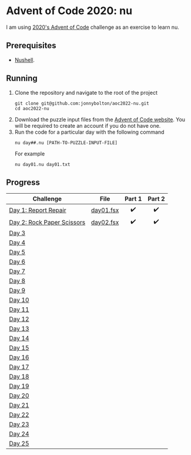 # Advent of Code 2020: nu
I am using [2020's Advent of Code](https://adventofcode.com/) challenge as an exercise to learn nu.

## Prerequisites
- [Nushell](https://www.nushell.sh/).

## Running
1. Clone the repository and navigate to the root of the project
   ```
   git clone git@github.com:jonnybolton/aoc2022-nu.git
   cd aoc2022-nu
   ```
2. Download the puzzle input files from the [Advent of Code website](https://adventofcode.com/2022). You will be required to create an account if you do not have one.
3. Run the code for a particular day with the following command
   ```
   nu day##.nu [PATH-TO-PUZZLE-INPUT-FILE]
   ```
   For example
   ```
   nu day01.nu day01.txt
   ```

## Progress
| Challenge | File | Part 1 | Part 2 |
|-----------|------|:------:|:------:|
| [Day 1: Report Repair](https://adventofcode.com/2020/day/1) | [day01.fsx](day01.fsx) | ✔️ | ✔️ |
| [Day 2: Rock Paper Scissors](https://adventofcode.com/2020/day/2) | [day02.fsx](day02.fsx) | ✔️ | ✔️ |
| [Day 3](https://adventofcode.com/2020/day/3) | | | |
| [Day 4](https://adventofcode.com/2020/day/4) | | | |
| [Day 5](https://adventofcode.com/2020/day/5) | | | |
| [Day 6](https://adventofcode.com/2020/day/6) | | | |
| [Day 7](https://adventofcode.com/2020/day/7) | | | |
| [Day 8](https://adventofcode.com/2020/day/8) | | | |
| [Day 9](https://adventofcode.com/2020/day/9) | | | |
| [Day 10](https://adventofcode.com/2020/day/10) | | | |
| [Day 11](https://adventofcode.com/2020/day/11) | | | |
| [Day 12](https://adventofcode.com/2020/day/12) | | | |
| [Day 13](https://adventofcode.com/2020/day/13) | | | |
| [Day 14](https://adventofcode.com/2020/day/14) | | | |
| [Day 15](https://adventofcode.com/2020/day/15) | | | |
| [Day 16](https://adventofcode.com/2020/day/16) | | | |
| [Day 17](https://adventofcode.com/2020/day/17) | | | |
| [Day 18](https://adventofcode.com/2020/day/18) | | | |
| [Day 19](https://adventofcode.com/2020/day/19) | | | |
| [Day 20](https://adventofcode.com/2020/day/20) | | | |
| [Day 21](https://adventofcode.com/2020/day/21) | | | |
| [Day 22](https://adventofcode.com/2020/day/22) | | | |
| [Day 23](https://adventofcode.com/2020/day/23) | | | |
| [Day 24](https://adventofcode.com/2020/day/24) | | | |
| [Day 25](https://adventofcode.com/2020/day/25) | | | |

